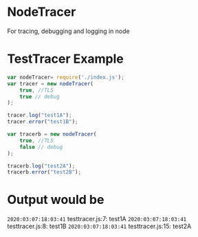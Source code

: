 # NodeTracer
 For tracing, debugging and logging in node


# TestTracer Example
```javascript
var nodeTracer= require('./index.js');
var tracer = new nodeTracer(
    true, //TLS
    true // debug
);

tracer.log("test1A");
tracer.error("test1B");

var tracerb = new nodeTracer(
    true, //TLS
    false // debug
);

tracerb.log("test2A");
tracerb.error("test2B");
```
# Output would be
`2020:03:07:18:03:41` testtracer.js:7: test1A 
`2020:03:07:18:03:41`  testtracer.js:8: test1B
`2020:03:07:18:03:41`  testtracer.js:15: test2A
